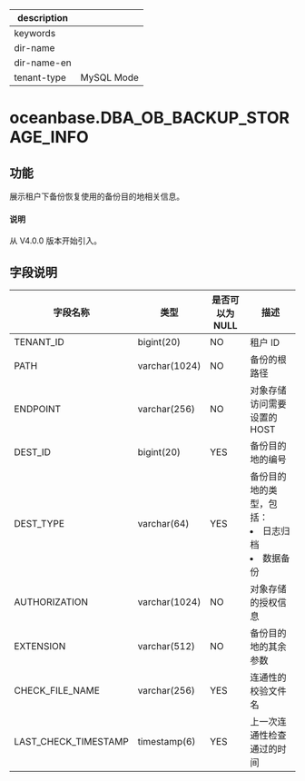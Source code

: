 |description||
|---|---|
|keywords||
|dir-name||
|dir-name-en||
|tenant-type|MySQL Mode|

# oceanbase.DBA_OB_BACKUP_STORAGE_INFO

## 功能

展示租户下备份恢复使用的备份目的地相关信息。

<main id="notice" type='explain'>
  <h4>说明</h4>
  <p>从 V4.0.0 版本开始引入。</p>
</main>

## 字段说明

| 字段名称 | 类型 | 是否可以为 NULL | 描述 |
| --- | --- | --- | --- |
| TENANT_ID | bigint(20) | NO | 租户 ID |
| PATH | varchar(1024) | NO | 备份的根路径 |
| ENDPOINT | varchar(256) | NO | 对象存储访问需要设置的 HOST |
| DEST_ID | bigint(20) | YES | 备份目的地的编号 |
| DEST_TYPE | varchar(64) | YES | 备份目的地的类型，包括：<li>日志归档<li>数据备份 |
| AUTHORIZATION | varchar(1024) | NO | 对象存储的授权信息 |
| EXTENSION | varchar(512) | NO | 备份目的地的其余参数 |
| CHECK_FILE_NAME | varchar(256) | YES | 连通性的校验文件名 |
| LAST_CHECK_TIMESTAMP | timestamp(6) | YES | 上一次连通性检查通过的时间 |
